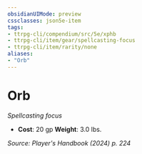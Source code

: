 ```yaml
---
obsidianUIMode: preview
cssclasses: json5e-item
tags:
- ttrpg-cli/compendium/src/5e/xphb
- ttrpg-cli/item/gear/spellcasting-focus
- ttrpg-cli/item/rarity/none
aliases: 
- "Orb"
---
```

# Orb
*Spellcasting focus*  


- **Cost**: 20 gp
**Weight**: 3.0 lbs.

*Source: Player's Handbook (2024) p. 224*